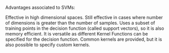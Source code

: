 Advantages associated to SVMs:

Effective in high dimensional spaces.
Still effective in cases where number of dimensions is greater than the number of samples.
Uses a subset of training points in the decision function (called support vectors), so it is also memory efficient.
It is versatile as different Kernel Functions can be specified for the decision function. Common kernels are provided, but it is also possible to specify custom kernels.
